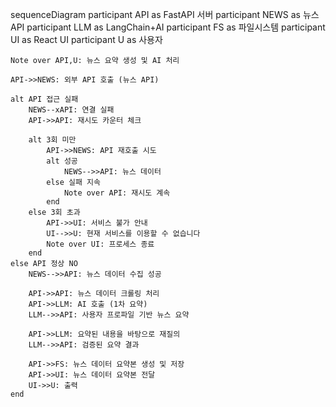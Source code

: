 sequenceDiagram
    participant API as FastAPI 서버
    participant NEWS as 뉴스 API
    participant LLM as LangChain+AI
    participant FS as 파일시스템
    participant UI as React UI
    participant U as 사용자

    Note over API,U: 뉴스 요약 생성 및 AI 처리
    
    API->>NEWS: 외부 API 호출 (뉴스 API)
    
    alt API 접근 실패
        NEWS--xAPI: 연결 실패
        API->>API: 재시도 카운터 체크
        
        alt 3회 미만
            API->>NEWS: API 재호출 시도
            alt 성공
                NEWS-->>API: 뉴스 데이터
            else 실패 지속
                Note over API: 재시도 계속
            end
        else 3회 초과
            API->>UI: 서비스 불가 안내
            UI-->>U: 현재 서비스를 이용할 수 없습니다
            Note over UI: 프로세스 종료
        end
    else API 정상 NO
        NEWS-->>API: 뉴스 데이터 수집 성공
        
        API->>API: 뉴스 데이터 크롤링 처리
        API->>LLM: AI 호출 (1차 요약)
        LLM-->>API: 사용자 프로파일 기반 뉴스 요약
        
        API->>LLM: 요약된 내용을 바탕으로 재질의
        LLM-->>API: 검증된 요약 결과
        
        API->>FS: 뉴스 데이터 요약본 생성 및 저장
        API->>UI: 뉴스 데이터 요약본 전달
        UI->>U: 출력
    end